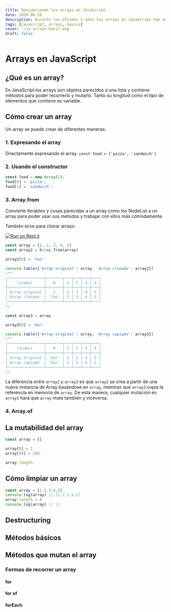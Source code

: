 ```yaml
---
title: Descubriendo los arrays en JavaScript
date: 2020-06-28
description: Durante los últimos 5 años los arrays en JavaScript han experimentado muchas mejoras. Te muestro algunas de ellas en esta entrada.
tags: [javascript, arrays, basics]
cover: ./js-arrays-basic.png
draft: false
---
```


# Arrays en JavaScript

## ¿Qué es un array?

En JavaScript los arrays son objetos parecidos a una lista y contiene métodos para poder recorrerlo y mutarlo. 
Tanto su longitud como el tipo de elementos que contiene es variable. 


## Cómo crear un array
Un array se puede crear de diferentes maneras:

### 1. Expresando el array
Directamente expresando el array. `const food = ['pizza', 'sandwich']`

### 2. Usando el constructor 
```javascript
const food = new Array(2);
food[0] = 'pizza';
food[1] = 'sandwich';
```

### 3. Array.from

Convierte iterables y cosas parecidas a un array como los NodeList a un array para poder usar sus métodos y trabajar con ellos más cómodamente. 

<!--AÑADIR IFRAME DE EJEMPLO--->

También sirve para clonar arrays:

<a class="badge" href="https://repl.it/@ulisesantana/clone-array" target="_blank">

![Run on Repl.it](https://repl.it/badge/github/ulisesantana/clone-array)

</a>

```javascript
const array = [1, 2, 3, 4, 5]
const array2 = Array.from(array)

array2[0] = 'foo'

console.table({'Array original': array, 'Array clonado': array2})
/**
┌────────────────┬───────┬───┬───┬───┬───┐
│    (index)     │   0   │ 1 │ 2 │ 3 │ 4 │
├────────────────┼───────┼───┼───┼───┼───┤
│ Array original │   1   │ 2 │ 3 │ 4 │ 5 │
│ Array clonado  │ 'foo' │ 2 │ 3 │ 4 │ 5 │
└────────────────┴───────┴───┴───┴───┴───┘
*/

const array3 = array

array3[0] = 'bar'

console.table({'Array original': array, 'Array copiado': array3})
/**
┌────────────────┬───────┬───┬───┬───┬───┐
│    (index)     │   0   │ 1 │ 2 │ 3 │ 4 │
├────────────────┼───────┼───┼───┼───┼───┤
│ Array original │ 'bar' │ 2 │ 3 │ 4 │ 5 │
│ Array copiado  │ 'bar' │ 2 │ 3 │ 4 │ 5 │
└────────────────┴───────┴───┴───┴───┴───┘
*/
```


La diferencia entre `array2` y `array3` es que `array2` se crea a partir de una nueva instancia de Array basándose en `array`, mientras que `array3` copia la referencia en memoria de `array`. De esta manera, cualquier mutación en `array3` hará que `array` mute también y viceversa.

### 4. Array.of



## La mutabilidad del array

```javascript
const array = []

array[0] = 1
array[99] = 100

array.length
```

## Cómo limpiar un array
```javascript
const array = [1,2,3,4,5]
console.log(array) // [1,2,3,4,5] 
array.length = 0
console.log(array) // [] 
```

## Destructuring

## Métodos básicos


## Métodos que mutan el array

### Formas de recorrer un array

#### for

#### for of

#### forEach



